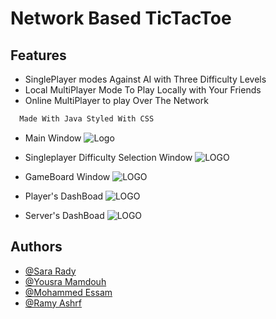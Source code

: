 
# Network Based TicTacToe


## Features

 - SinglePlayer modes Against AI with Three Difficulty Levels
 - Local MultiPlayer Mode To Play Locally with Your Friends
 - Online MultiPlayer to play Over The Network




```bash
  Made With Java Styled With CSS
```


- Main Window
![Logo](https://i.imgur.com/J8GK7xq.jpeg)

- Singleplayer Difficulty Selection Window
![LOGO](https://i.imgur.com/E6loOjp.jpeg) 

- GameBoard Window
![LOGO](https://i.imgur.com/dNP2bXz.jpeg)
- Player's DashBoad
![LOGO](https://i.imgur.com/uLzZbvk.jpeg)
- Server's DashBoad
![LOGO](https://i.imgur.com/gCKDHjS.jpeg)
## Authors

- [@Sara Rady](https://www.github.com/saraeltlt)
- [@Yousra Mamdouh](https://www.github.com/YousraMamdouh)
- [@Mohammed Essam](https://www.github.com/MohamedEssamAbdu-allah)
- [@Ramy Ashrf](https://www.github.com/exRomeo)

